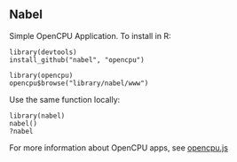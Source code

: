 Nabel
-----

Simple OpenCPU Application. To install in R:

    library(devtools)
    install_github("nabel", "opencpu")

    library(opencpu)
    opencpu$browse("library/nabel/www")

Use the same function locally:

    library(nabel)
    nabel()
    ?nabel

For more information about OpenCPU apps, see [opencpu.js](https://github.com/jeroenooms/opencpu.js#readme)
